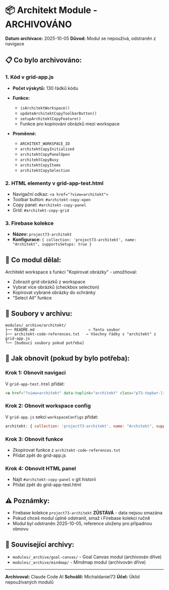 # 📦 Architekt Module - ARCHIVOVÁNO

**Datum archivace:** 2025-10-05
**Důvod:** Modul se nepoužívá, odstraněn z navigace

## 📋 Co bylo archivováno:

### 1. Kód v grid-app.js
- **Počet výskytů:** 130 řádků kódu
- **Funkce:**
  - `isArchitektWorkspace()`
  - `updateArchitektCopyToolbarButton()`
  - `setupArchitektCopyFeature()`
  - Funkce pro kopírování obrázků mezi workspace

- **Proměnné:**
  - `ARCHITEKT_WORKSPACE_ID`
  - `architektCopyInitialized`
  - `architektCopyPanelOpen`
  - `architektCopyBusy`
  - `architektCopyItems`
  - `architektCopySelection`

### 2. HTML elementy v grid-app-test.html
- Navigační odkaz: `<a href="?view=architekt">`
- Toolbar button: `#architekt-copy-open`
- Copy panel: `#architekt-copy-panel`
- Grid: `#architekt-copy-grid`

### 3. Firebase kolekce
- **Název:** `project73-architekt`
- **Konfigurace:** `{ collection: 'project73-architekt', name: "Architekt", supportsSetups: true }`

## 🎯 Co modul dělal:

Architekt workspace s funkcí "Kopírovat obrázky" - umožňoval:
- Zobrazit grid obrázků z workspace
- Vybrat více obrázků (checkbox selection)
- Kopírovat vybrané obrázky do schránky
- "Select All" funkce

## 📂 Soubory v archivu:

```
modules/_archive/architekt/
├── README.md                        ← Tento soubor
├── architekt-code-references.txt   ← Všechny řádky s "architekt" z grid-app.js
└── [budoucí soubory pokud potřeba]
```

## 🔄 Jak obnovit (pokud by bylo potřeba):

### Krok 1: Obnovit navigaci
V `grid-app-test.html` přidat:
```html
<a href="?view=architekt" data-toplink="architekt" class="p73-topbar-link">Architekt</a>
```

### Krok 2: Obnovit workspace config
V `grid-app.js` sekci `workspaceConfigs` přidat:
```javascript
architekt: { collection: 'project73-architekt', name: "Architekt", supportsSetups: true }
```

### Krok 3: Obnovit funkce
- Zkopírovat funkce z `architekt-code-references.txt`
- Přidat zpět do grid-app.js

### Krok 4: Obnovit HTML panel
- Najít `#architekt-copy-panel` v git historii
- Přidat zpět do grid-app-test.html

## ⚠️ Poznámky:

- Firebase kolekce `project73-architekt` **ZŮSTÁVÁ** - data nejsou smazána
- Pokud chceš modul úplně odstranit, smaž i Firebase kolekci ručně
- Modul byl odstraněn 2025-10-05, reference uloženy pro případnou obnovu

## 🔗 Související archivy:

- `modules/_archive/goal-canvas/` - Goal Canvas modul (archivován dříve)
- `modules/_archive/mindmap/` - Mindmap modul (archivován dříve)

---

**Archivoval:** Claude Code AI
**Schválil:** Michaldaniel73
**Účel:** Úklid nepoužívaných modulů
